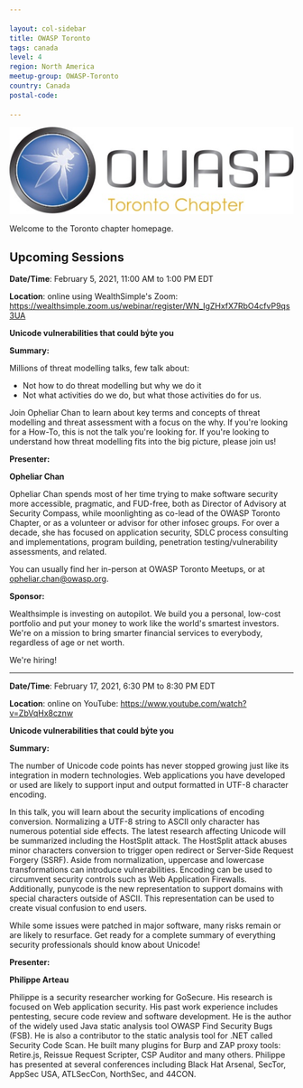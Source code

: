 ```yaml
---

layout: col-sidebar
title: OWASP Toronto
tags: canada
level: 4
region: North America
meetup-group: OWASP-Toronto
country: Canada
postal-code: 

---
```


![Toronto Chapter Logo](assets/images/OWASPTorontoChapterLogo.jpg)

Welcome to the Toronto chapter homepage.


Upcoming Sessions
-----------------

**Date/Time**: February 5, 2021, 11:00 AM to 1:00 PM EDT

**Location**: online using WealthSimple's Zoom: https://wealthsimple.zoom.us/webinar/register/WN_IgZHxfX7RbO4cfvP9qs3UA

**Unicode vulnerabilities that could byͥte you**

**Summary:**

Millions of threat modelling talks, few talk about:
- Not how to do threat modelling but why we do it
- Not what activities do we do, but what those activities do for us.

Join Opheliar Chan to learn about key terms and concepts of threat modelling and threat assessment with a focus on the why. If you're looking for a How-To, this is not the talk you're looking for. If you're looking to understand how threat modelling fits into the big picture, please join us!

**Presenter:**

**Opheliar Chan**

Opheliar Chan spends most of her time trying to make software security more accessible, pragmatic, and FUD-free, both as Director of Advisory at Security Compass, while moonlighting as co-lead of the OWASP Toronto Chapter, or as a volunteer or advisor for other infosec groups. For over a decade, she has focused on application security, SDLC process consulting and implementations, program building, penetration testing/vulnerability assessments, and related.

You can usually find her in-person at OWASP Toronto Meetups, or at opheliar.chan@owasp.org.

**Sponsor:**

Wealthsimple is investing on autopilot. We build you a personal, low-cost portfolio and put your money to work like the world's smartest investors. We're on a mission to bring smarter financial services to everybody, regardless of age or net worth.

We're hiring!

---

**Date/Time**: February 17, 2021, 6:30 PM to 8:30 PM EDT

**Location**: online on YouTube: https://www.youtube.com/watch?v=ZbVqHx8cznw

**Unicode vulnerabilities that could byͥte you**

**Summary:**

The number of Unicode code points has never stopped growing just like its integration in modern technologies. Web applications you have developed or used are likely to support input and output formatted in UTF-8 character encoding.

In this talk, you will learn about the security implications of encoding conversion. Normalizing a UTF-8 string to ASCII only character has numerous potential side effects. The latest research affecting Unicode will be summarized including the HostSplit attack. The HostSplit attack abuses minor characters conversion to trigger open redirect or Server-Side Request Forgery (SSRF). Aside from normalization, uppercase and lowercase transformations can introduce vulnerabilities. Encoding can be used to circumvent security controls such as Web Application Firewalls. Additionally, punycode is the new representation to support domains with special characters outside of ASCII. This representation can be used to create visual confusion to end users.

While some issues were patched in major software, many risks remain or are likely to resurface. Get ready for a complete summary of everything security professionals should know about Unicode!

**Presenter:**

**Philippe Arteau**

Philippe is a security researcher working for GoSecure. His research is focused on Web application security. His past work experience includes pentesting, secure code review and software development. He is the author of the widely used Java static analysis tool OWASP Find Security Bugs (FSB). He is also a contributor to the static analysis tool for .NET called Security Code Scan. He built many plugins for Burp and ZAP proxy tools: Retire.js, Reissue Request Scripter, CSP Auditor and many others. Philippe has presented at several conferences including Black Hat Arsenal, SecTor, AppSec USA, ATLSecCon, NorthSec, and 44CON.
